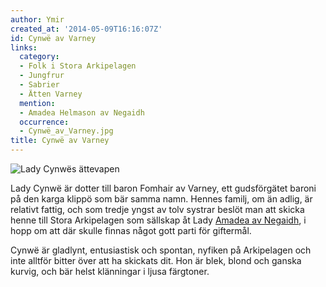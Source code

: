 ```yaml
---
author: Ymir
created_at: '2014-05-09T16:16:07Z'
id: Cynwë av Varney
links:
  category:
  - Folk i Stora Arkipelagen
  - Jungfrur
  - Sabrier
  - Ätten Varney
  mention:
  - Amadea Helmason av Negaidh
  occurrence:
  - Cynwë_av_Varney.jpg
title: Cynwë av Varney
---
```


![Lady Cynwës ättevapen]

Lady Cynwë är dotter till baron Fomhair av Varney, ett gudsförgätet baroni på den karga klippö som
bär samma namn. Hennes familj, om än adlig, är relativt fattig, och som tredje yngst av tolv systrar
beslöt man att skicka henne till Stora Arkipelagen som sällskap åt Lady [Amadea av Negaidh], i hopp
om att där skulle finnas något gott parti för giftermål.

Cynwë är gladlynt, entusiastisk och spontan, nyfiken på Arkipelagen och inte alltför bitter över att
ha skickats dit. Hon är blek, blond och ganska kurvig, och bär helst klänningar i ljusa färgtoner.

  [Lady Cynwës ättevapen]: Cynwë_av_Varney.jpg "Lady Cynwës ättevapen"
  [Amadea av Negaidh]: Amadea_Helmason_av_Negaidh
